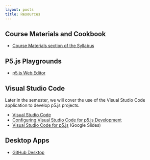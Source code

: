 ```yaml
---
layout: posts
title: Resources
---
```


## Course Materials and Cookbook

* [Course Materials section of the
Syllabus][syllabus-course-materials]
<!--- * [Course Cookbook][cookbook] --->

[syllabus-course-materials]: https://docs.google.com/document/d/1Bp_ZFETOXmskPMdWBHZ81BNzNsrq1Yq5jrcFN_n0Rv0/edit#bookmark=id.4vh2xmnvrsau
[cookbook]: https://docs.google.com/document/d/1Y2A9jh5XxCojrMkIbzu2FROSv4Tl3izR-OERsgMzCZc/edit


 
## P5.js Playgrounds

* [p5.js Web Editor](https://editor.p5js.org)
 
## Visual Studio Code

Later in the semester, we will cover the use of the Visual Studio Code application to develop p5.js projects.

* [Visual Studio Code](https://code.visualstudio.com/)
* [Configuring Visual Studio Code for p5.js Development](https://notes.osteele.com/vscode-for-p5js)
* [Visual Studio Code for p5.js](https://docs.google.com/presentation/d/1752TdyFIoL2mOFOSzVIZiOlIrLAWEZvBLPR0a62yJaw/edit?usp=sharing) (Google Slides)

## Desktop Apps

* [GitHub Desktop](https://desktop.github.com/)

<!---
## Instructor Notes

* [Oliver's p5.js resources](https://notes.osteele.com/p5js)
* [Oliver's JavaScript resources](https://notes.osteele.com/javascript)
* [p5.js examples][p5js-examples]
  demonstrate how to do things that have come up during student projects:
  controlling gif animation, cross-fading audio, slicing sketches, etc.
* [p5.js step-by-step tutorials][p5js-tutorials]
  demonstrate various concepts or techniques. These differ from the _examples_
  in that they take several steps to build up to a complete solution, and may
  general some alternative solutions along the way. They are intended to teach
  an understanding of various concepts along the way to the solution, rather
  than to present it wholesale.

[p5js-examples]: https://www.notion.so/p5-js-Examples-18214cd693bd43919d9d0c4cded0b05f
[p5js-tutorials]: https://www.notion.so/55581dbef83f40e3a386ddc6be1bbee8?v=6cbd3221f9ca493781875887b169abca
 --->

<!---
* [OpenProcessing.org](https://www.openprocessing.org)
* [JavaScript Tutor](http://www.pythontutor.com/javascript.html#mode=edit)
* [Glitch](https://glitch.com)
 --->
